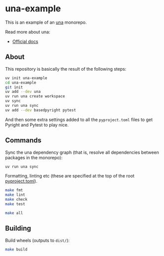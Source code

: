 # una-example

This is an example of an [una](https://github.com/carderne/una) monorepo.

Read more about una:
- [Official docs](https://una.rdrn.me/)

## About
This repository is basically the result of the following steps:
```bash
uv init una-example
cd una-example
git init
uv add --dev una
uv run una create workspace
uv sync
uv run una sync
uv add --dev basedpyright pytest
```

And then some extra settings added to all the `pyproject.toml` files to get Pyright and Pytest to play nice.

## Commands
Sync the una dependency graph (that is, resolve all dependencies between packages in the monorepo):
```bash
uv run una sync
```

Formatting, linting etc (these are specified at the top of the root [pyproject.toml](./pyproject.toml)).
```bash
make fmt
make lint
make check
make test

make all
```

## Building
Build wheels (outputs to `dist/`):
```bash
make build
```
